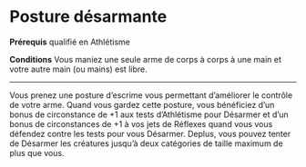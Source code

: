 # Posture désarmante

<p><strong>Prérequis</strong> qualifié en Athlétisme</p>
<p><strong>Conditions</strong> Vous maniez une seule arme de corps à corps à une main et votre autre main (ou mains) est libre.</p>
<hr>
<p>Vous prenez une posture d’escrime vous permettant d’améliorer le contrôle de votre arme. Quand vous gardez cette posture, vous bénéficiez d’un bonus de circonstance de +1 aux tests d’Athlétisme pour Désarmer et d’un bonus de circonstances de +1 à vos jets de Réflexes quand vous vous défendez contre les tests pour vous Désarmer. Deplus, vous pouvez tenter de Désarmer les créatures jusqu’à deux catégories de taille maximum de plus que vous.</p>